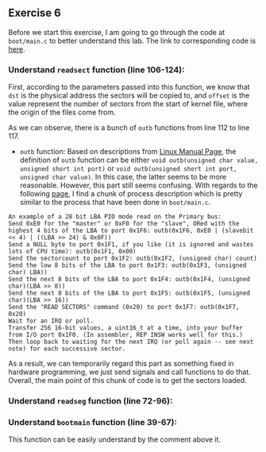 ## Exercise 6
Before we start this exercise, I am going to go through the code at ```boot/main.c``` to better understand this lab. The link to corresponding code is [here](https://github.com/JiananDing0/MIT_6.828/blob/master/lab1/boot/main.c). 

### Understand ```readsect``` function (line 106-124):
First, according to the parameters passed into this function, we know that ```dst``` is the physical address the sectors will be copied to, and ```offset``` is the value represent the number of sectors from the start of kernel file, where the origin of the files come from.  
  
As we can observe, there is a bunch of ```outb``` functions from line 112 to line 117. 
* ```outb``` function: Based on descriptions from [Linux Manual Page](http://man7.org/linux/man-pages/man2/outb.2.html), the definition of ```outb``` function can be either ```void outb(unsigned char value, unsigned short int port)``` or ```void outb(unsigned short int port, unsigned char value)```. In this case, the latter seems to be more reasonable.
However, this part still seems confusing. With regards to the following [page](https://wiki.osdev.org/ATA_PIO_Mode), I find a chunk of process description which is pretty similar to the process that have been done in ```boot/main.c```.
```
An example of a 28 bit LBA PIO mode read on the Primary bus:
Send 0xE0 for the "master" or 0xF0 for the "slave", ORed with the highest 4 bits of the LBA to port 0x1F6: outb(0x1F6, 0xE0 | (slavebit << 4) | ((LBA >> 24) & 0x0F))
Send a NULL byte to port 0x1F1, if you like (it is ignored and wastes lots of CPU time): outb(0x1F1, 0x00)
Send the sectorcount to port 0x1F2: outb(0x1F2, (unsigned char) count)
Send the low 8 bits of the LBA to port 0x1F3: outb(0x1F3, (unsigned char) LBA))
Send the next 8 bits of the LBA to port 0x1F4: outb(0x1F4, (unsigned char)(LBA >> 8))
Send the next 8 bits of the LBA to port 0x1F5: outb(0x1F5, (unsigned char)(LBA >> 16))
Send the "READ SECTORS" command (0x20) to port 0x1F7: outb(0x1F7, 0x20)
Wait for an IRQ or poll.
Transfer 256 16-bit values, a uint16_t at a time, into your buffer from I/O port 0x1F0. (In assembler, REP INSW works well for this.)
Then loop back to waiting for the next IRQ (or poll again -- see next note) for each successive sector.
```
As a result, we can temporarily regard this part as something fixed in hardware programming, we just send signals and call functions to do that. Overall, the main point of this chunk of code is to get the sectors loaded. 

### Understand ```readseg``` function (line 72-96):


### Understand ```bootmain``` function (line 39-67):
This function can be easily understand by the comment above it.

